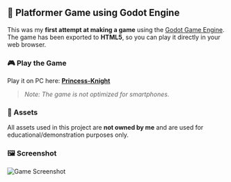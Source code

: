 ## 🏰 Platformer Game using Godot Engine

This was my **first attempt at making a game** using the [Godot Game Engine](https://godotengine.org/).
The game has been exported to **HTML5**, so you can play it directly in your web browser.

### 🎮 Play the Game

Play it on PC here: [**Princess-Knight**](https://petra-rall.github.io/Princess-Kinight/)

> *Note: The game is not optimized for smartphones.*

### 🎨 Assets

All assets used in this project are **not owned by me** and are used for educational/demonstration purposes only.

### 🖼️ Screenshot

![Game Screenshot](https://i.imgur.com/dSVsxZ1.png)

